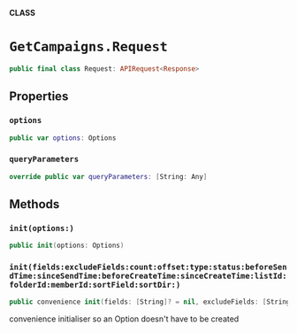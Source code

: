 **CLASS**

# `GetCampaigns.Request`

```swift
public final class Request: APIRequest<Response>
```

## Properties
### `options`

```swift
public var options: Options
```

### `queryParameters`

```swift
override public var queryParameters: [String: Any]
```

## Methods
### `init(options:)`

```swift
public init(options: Options)
```

### `init(fields:excludeFields:count:offset:type:status:beforeSendTime:sinceSendTime:beforeCreateTime:sinceCreateTime:listId:folderId:memberId:sortField:sortDir:)`

```swift
public convenience init(fields: [String]? = nil, excludeFields: [String]? = nil, count: Int? = nil, offset: Int? = nil, type: Type? = nil, status: Status? = nil, beforeSendTime: DateTime? = nil, sinceSendTime: DateTime? = nil, beforeCreateTime: DateTime? = nil, sinceCreateTime: DateTime? = nil, listId: String? = nil, folderId: String? = nil, memberId: String? = nil, sortField: SortField? = nil, sortDir: SortDir? = nil)
```

convenience initialiser so an Option doesn't have to be created
